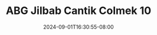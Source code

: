 --- 
title: "ABG Jilbab Cantik Colmek 10"
description: "  bokeh ABG Jilbab Cantik Colmek 10      "
date: 2024-09-01T16:30:55-08:00
file_code: "tuhi217voses"
draft: false
cover: "jknm59dzr66w2x5f.jpg"
tags: ["ABG", "Jilbab", "Cantik", "Colmek", "bokep-indo", "bokep-viral", "bokep-ig"]
length: 108
fld_id: "1483822"
foldername: "Adinda"
categories: ["Adinda"]
views: 0
---